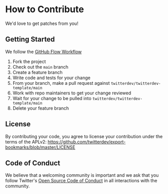 # How to Contribute

We'd love to get patches from you!

## Getting Started

We follow the [GitHub Flow Workflow](https://guides.github.com/introduction/flow/)

1. Fork the project
1. Check out the `main` branch
1. Create a feature branch
1. Write code and tests for your change
1. From your branch, make a pull request against `twitterdev/twitterdev-template/main`
1. Work with repo maintainers to get your change reviewed
1. Wait for your change to be pulled into `twitterdev/twitterdev-template/main`
1. Delete your feature branch

## License

By contributing your code, you agree to license your contribution under the terms of the APLv2: https://github.com/twitterdev/export-bookmarks/blob/master/LICENSE

## Code of Conduct

We believe that a welcoming community is important and we ask that you follow Twitter's [Open Source Code of Conduct](https://github.com/twitter/.github/blob/main/code-of-conduct.md) in all interactions with the community.
